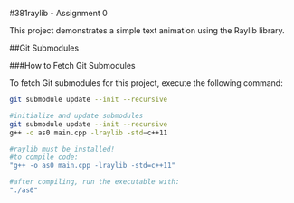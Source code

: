 #381raylib - Assignment 0

This project demonstrates a simple text animation using the Raylib library.

##Git Submodules

###How to Fetch Git Submodules

To fetch Git submodules for this project, execute the following command:

```bash
git submodule update --init --recursive

#initialize and update submodules
git submodule update --init --recursive
g++ -o as0 main.cpp -lraylib -std=c++11

#raylib must be installed!
#to compile code:
"g++ -o as0 main.cpp -lraylib -std=c++11"

#after compiling, run the executable with:
"./as0"
